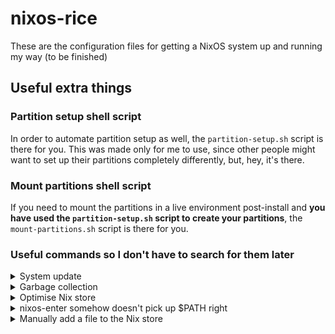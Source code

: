 <!-- vim: set fenc=utf-8 ts=2 sw=0 sts=0 sr et si tw=0 fdm=marker fmr={{{,}}}: -->
# nixos-rice
These are the configuration files for getting a NixOS system up and running my way (to be finished)

<!-- {{{ Useful extra things -->
## Useful extra things
<!-- {{{ Partition setup shell script -->
### Partition setup shell script
In order to automate partition setup as well, the `partition-setup.sh` script is there for you. This was made only for me to use, since other people might want to set up their partitions completely differently, but, hey, it's there.
<!-- }}} -->

<!-- {{{ Mount partitions shell script -->
### Mount partitions shell script
If you need to mount the partitions in a live environment post-install and **you have used the `partition-setup.sh` script to create your partitions**, the `mount-partitions.sh` script is there for you.
<!-- }}} -->

<!-- {{{ Useful commands so I don't have to search for them later -->
### Useful commands so I don't have to search for them later
<!-- {{{ System update -->
<details><summary>System update</summary>

```console
nh os switch --update -- --impure
```
</details>
<!-- }}} -->

<!-- {{{ Garbage collection -->
<details><summary>Garbage collection</summary>

```console
nh clean all --keep 2 && nh clean user --keep 2
```
</details>
<!-- }}} -->

<!-- {{{ Optimise Nix store -->
<details><summary>Optimise Nix store</summary>

```console
doas nix store optimise
```
</details>
<!-- }}} -->

<!-- {{{ nixos-enter somehow doesn't pick up $PATH right -->
<details><summary>nixos-enter somehow doesn't pick up $PATH right</summary>

```console
nixos-enter --root /mnt
export PATH=/nix/var/nix/profiles/system/sw/sbin/:/nix/var/nix/profiles/system/sw/bin/:$PATH
```
</details>
<!-- }}} -->

<!-- {{{ Manually add a file to the Nix store -->
<details><summary>Manually add a file to the Nix store</summary>

```console
nix-store --add-fixed sha256 filename
```
</details>
<!-- }}} -->
<!-- }}} -->
<!-- }}} -->
